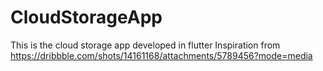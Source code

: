# CloudStorageApp
This is the cloud storage app developed in flutter
Inspiration from https://dribbble.com/shots/14161168/attachments/5789456?mode=media
